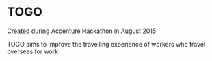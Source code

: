 # TOGO
Created during Accenture Hackathon in August 2015

TOGO aims to improve the travelling experience of workers who travel overseas for work.
